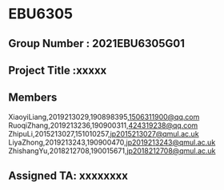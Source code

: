 # EBU6305 
## Group Number : 2021EBU6305G01
## Project Title :xxxxx 
## Members
XiaoyiLiang,2019213029,190898395,1506311900@qq.com  
RuoqiZhang,2019213236,190900311,424319238@qq.com  
ZhipuLi,2015213027,151010257,jp2015213027@qmul.ac.uk  
LiyaZhong,2019213243,190900470,jp2019213243@qmul.ac.uk  
ZhishangYu,2018212708,190015671,jp2018212708@qmul.ac.uk 

## Assigned TA: xxxxxxxx
